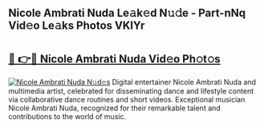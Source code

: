 ## Nicole Ambrati Nuda Le𝚊k𝚎d N𝚞𝚍e - Part-nNq Vid𝚎o Le𝚊ks Photos VKIYr

# <h2><a href="http://fbehi5.evod.top/?m=Nicole+Ambrati+Nuda">🔗 👉🔴 Nicole Ambrati Nuda Vid𝚎o Ph𝚘t𝚘s</a></h2>

[![Nicole Ambrati Nuda N𝚞d𝚎s](https://i.imgur.com/8V9OHl7.gif)](http://fbehi5.evod.top/?m=Nicole+Ambrati+Nuda)
Digital entertainer Nicole Ambrati Nuda and multimedia artist, celebrated for disseminating dance and lifestyle content via collaborative dance routines and short videos. Exceptional musician Nicole Ambrati Nuda, recognized for their remarkable talent and contributions to the world of music. 

